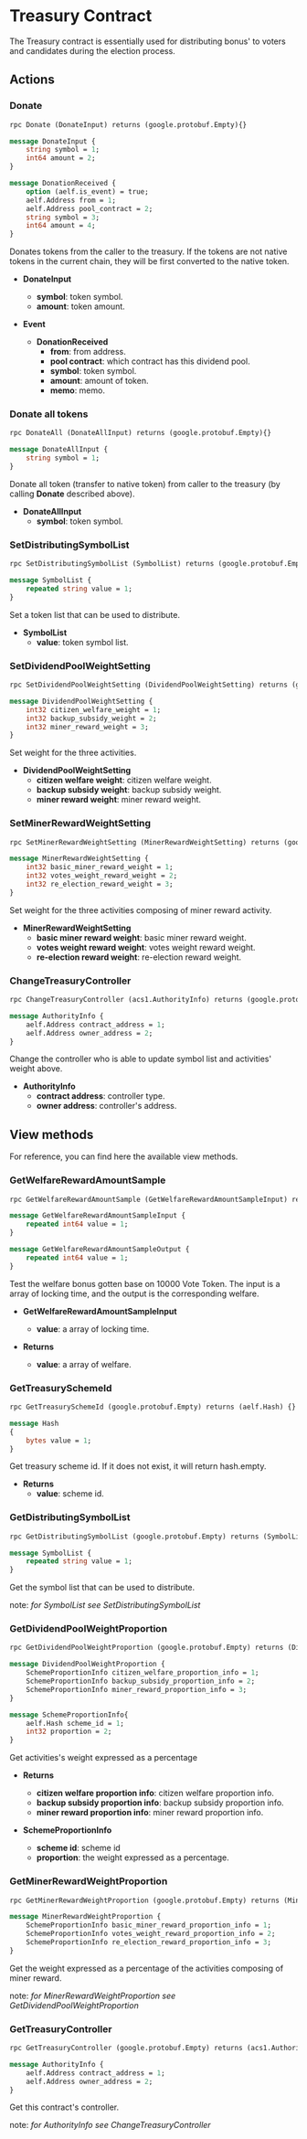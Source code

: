 # Treasury Contract

The Treasury contract is essentially used for distributing bonus' to voters and candidates during the election process.

## **Actions**

### **Donate**

```Protobuf
rpc Donate (DonateInput) returns (google.protobuf.Empty){}

message DonateInput {
    string symbol = 1;
    int64 amount = 2;
}

message DonationReceived {
    option (aelf.is_event) = true;
    aelf.Address from = 1;
    aelf.Address pool_contract = 2;
    string symbol = 3;
    int64 amount = 4;
}
```

Donates tokens from the caller to the treasury. If the tokens are not native tokens in the current chain, they will be first converted to the native token.

- **DonateInput**
  - **symbol**: token symbol.
  - **amount**: token amount.

- **Event**
  - **DonationReceived**
    - **from**: from address.
    - **pool contract**: which contract has this dividend pool.
    - **symbol**: token symbol.
    - **amount**: amount of token.
    - **memo**: memo.

### **Donate all tokens**

```Protobuf
rpc DonateAll (DonateAllInput) returns (google.protobuf.Empty){}

message DonateAllInput {
    string symbol = 1;
}
```

Donate all token (transfer to native token) from caller to the treasury (by calling **Donate** described above).

- **DonateAllInput**
  - **symbol**: token symbol.

### **SetDistributingSymbolList**

```Protobuf
rpc SetDistributingSymbolList (SymbolList) returns (google.protobuf.Empty){}

message SymbolList {
    repeated string value = 1;
}
```

Set a token list that can be used to distribute.

- **SymbolList**
  - **value**: token symbol list.

### **SetDividendPoolWeightSetting**

```Protobuf
rpc SetDividendPoolWeightSetting (DividendPoolWeightSetting) returns (google.protobuf.Empty){}

message DividendPoolWeightSetting {
    int32 citizen_welfare_weight = 1;
    int32 backup_subsidy_weight = 2;
    int32 miner_reward_weight = 3;
}
```

Set weight for the three activities.

- **DividendPoolWeightSetting**
  - **citizen welfare weight**: citizen welfare weight.
  - **backup subsidy weight**: backup subsidy weight.
  - **miner reward weight**: miner reward weight.

### **SetMinerRewardWeightSetting**

```Protobuf
rpc SetMinerRewardWeightSetting (MinerRewardWeightSetting) returns (google.protobuf.Empty){}

message MinerRewardWeightSetting {
    int32 basic_miner_reward_weight = 1;
    int32 votes_weight_reward_weight = 2;
    int32 re_election_reward_weight = 3;
}
```

Set weight for the three activities composing of miner reward activity.

- **MinerRewardWeightSetting**
  - **basic miner reward weight**: basic miner reward weight.
  - **votes weight reward weight**: votes weight reward weight.
  - **re-election reward weight**: re-election reward weight.

### **ChangeTreasuryController**

```Protobuf
rpc ChangeTreasuryController (acs1.AuthorityInfo) returns (google.protobuf.Empty) {}

message AuthorityInfo {
    aelf.Address contract_address = 1;
    aelf.Address owner_address = 2;
}
```

Change the controller who is able to update symbol list and activities' weight above.

- **AuthorityInfo**
  - **contract address**: controller type.
  - **owner address**: controller's address.

## **View methods**

For reference, you can find here the available view methods.

### GetWelfareRewardAmountSample

```Protobuf
rpc GetWelfareRewardAmountSample (GetWelfareRewardAmountSampleInput) returns (GetWelfareRewardAmountSampleOutput){}

message GetWelfareRewardAmountSampleInput {
    repeated int64 value = 1;
}

message GetWelfareRewardAmountSampleOutput {
    repeated int64 value = 1;
}
```

Test the welfare bonus gotten base on 10000 Vote Token. The input is a array of locking time, and the output is the corresponding welfare.

- **GetWelfareRewardAmountSampleInput**
  - **value**: a array of locking time.

- **Returns**
  - **value**: a array of welfare.

### GetTreasurySchemeId

```Protobuf
rpc GetTreasurySchemeId (google.protobuf.Empty) returns (aelf.Hash) {}

message Hash
{
    bytes value = 1;
}
```

Get treasury scheme id. If it does not exist, it will return hash.empty.

- **Returns**
  - **value**: scheme id.

### GetDistributingSymbolList

```Protobuf
rpc GetDistributingSymbolList (google.protobuf.Empty) returns (SymbolList){}

message SymbolList {
    repeated string value = 1;
}
```

Get the symbol list that can be used to distribute.

note: *for SymbolList see SetDistributingSymbolList*

### GetDividendPoolWeightProportion

```Protobuf
rpc GetDividendPoolWeightProportion (google.protobuf.Empty) returns (DividendPoolWeightProportion){}

message DividendPoolWeightProportion {
    SchemeProportionInfo citizen_welfare_proportion_info = 1;
    SchemeProportionInfo backup_subsidy_proportion_info = 2;
    SchemeProportionInfo miner_reward_proportion_info = 3;
}

message SchemeProportionInfo{
    aelf.Hash scheme_id = 1;
    int32 proportion = 2;
}
```

Get activities's weight expressed as a percentage

- **Returns**
  - **citizen welfare proportion info**: citizen welfare proportion info.
  - **backup subsidy proportion info**: backup subsidy proportion info.
  - **miner reward proportion info**: miner reward proportion info.

- **SchemeProportionInfo**
  - **scheme id**: scheme id
  - **proportion**: the weight expressed as a percentage.

### GetMinerRewardWeightProportion

```Protobuf
rpc GetMinerRewardWeightProportion (google.protobuf.Empty) returns (MinerRewardWeightProportion){}

message MinerRewardWeightProportion {
    SchemeProportionInfo basic_miner_reward_proportion_info = 1;
    SchemeProportionInfo votes_weight_reward_proportion_info = 2;
    SchemeProportionInfo re_election_reward_proportion_info = 3;
}
```

Get the weight expressed as a percentage of the activities composing of miner reward.

note: *for MinerRewardWeightProportion see GetDividendPoolWeightProportion*

### GetTreasuryController

```Protobuf
rpc GetTreasuryController (google.protobuf.Empty) returns (acs1.AuthorityInfo){}

message AuthorityInfo {
    aelf.Address contract_address = 1;
    aelf.Address owner_address = 2;
}
```

Get this contract's controller.

note: *for AuthorityInfo see ChangeTreasuryController*
